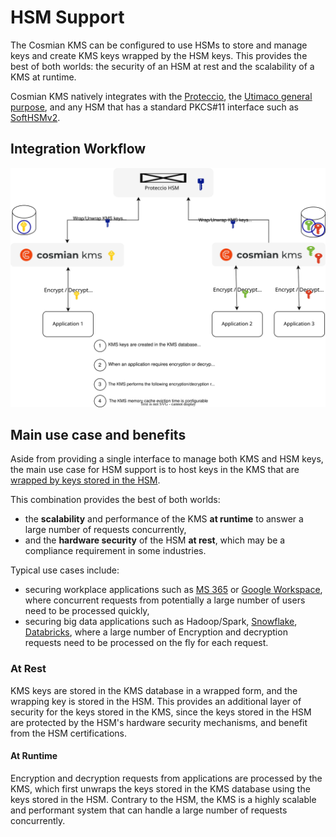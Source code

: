 # HSM Support

The Cosmian KMS can be configured to use HSMs to store and manage keys and create KMS keys
wrapped by the HSM keys. 
This provides the best of both worlds: the security of an HSM at rest and the scalability of a KMS at runtime.

Cosmian KMS natively integrates with
the [Proteccio](https://eviden.com/solutions/digital-security/data-encryption/trustway-proteccio-nethsm/),
the [Utimaco general purpose](https://utimaco.com/solutions/applications/general-purpose-hardware-security-modules),
and any HSM that has a standard PKCS#11 interface such as [SoftHSMv2](https://github.com/softhsm/SoftHSMv2).

## Integration Workflow
![integration workflow](../drawings/hsm_kms.drawio.svg)

## Main use case and benefits

Aside from providing a single interface to manage both KMS and HSM keys, the main use case for HSM support is to host keys in the KMS that
are [wrapped by keys stored in the HSM](./hsm_operations.md/#creating-a-kms-key-wrapped-by-an-hsm-key).

This combination provides the best of both worlds:

- the **scalability** and performance of the KMS **at runtime** to answer a large number of requests concurrently,
- and the **hardware security** of the HSM **at rest**, which may be a compliance requirement in some industries.

Typical use cases include:

- securing workplace applications such as [MS 365](https://www.microsoft.com/en-us/microsoft-365)
  or [Google Workspace](https://workspace.google.com),
  where concurrent requests from potentially a large number of users need to be processed quickly,
- securing big data applications such as
  Hadoop/Spark, [Snowflake](https://snowflake.com), [Databricks](https://databricks.com), where a large number of
  Encryption and decryption requests need to be processed on the fly for each request.

### At Rest

KMS keys are stored in the KMS database in a wrapped form, and the wrapping key is stored in the HSM. This
provides an additional layer of security for the keys stored in the KMS, since the keys stored in the HSM are protected
by the HSM's hardware security mechanisms, and benefit from the HSM certifications.

#### At Runtime

Encryption and decryption requests from applications are processed by the KMS, which first unwraps
the keys stored in the KMS database using the keys stored in the HSM. Contrary to the HSM, the KMS is a highly
scalable and performant system that can handle a large number of requests concurrently.
